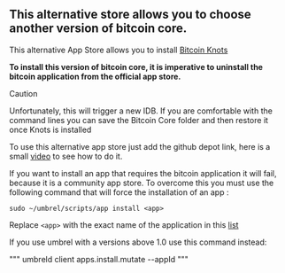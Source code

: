 ## This alternative store allows you to choose another version of bitcoin core.

This alternative App Store allows you to install [Bitcoin Knots](https://bitcoinknots.org)

**To install this version of bitcoin core, it is imperative to uninstall the bitcoin application from the official app store.**

> [!CAUTION]
> Unfortunately, this will trigger a new IDB.
> If you are comfortable with the command lines you can save the Bitcoin Core folder and then restore it once Knots is installed 

To use this alternative app store just add the github depot link, here is a small [video](https://youtu.be/-CVE7LyzJJw) to see how to do it.

If you want to install an app that requires the bitcoin application it will fail, because it is a community app store. To overcome this you must use the following command that will force the installation of an app :

```
sudo ~/umbrel/scripts/app install <app>
```

Replace `<app>` with the exact name of the application in this [list](https://github.com/getumbrel/umbrel-apps)

If you use umbrel with a versions above 1.0 use this command instead:

"""
umbreld client apps.install.mutate --appId <app>
"""
